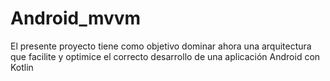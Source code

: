 # Android_mvvm
El presente proyecto tiene como objetivo dominar ahora una arquitectura que facilite y optimice el correcto desarrollo de una aplicación Android con Kotlin
